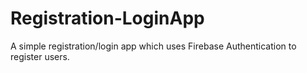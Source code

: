 # Registration-LoginApp
A simple registration/login app which uses Firebase Authentication to register users. 
